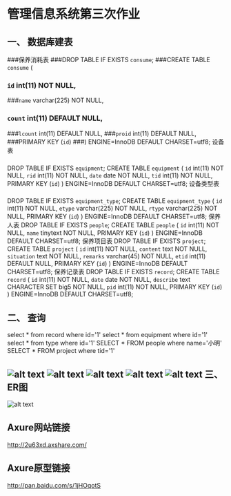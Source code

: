 管理信息系统第三次作业
====================
一、	数据库建表
---------------
###保养消耗表
###DROP TABLE IF EXISTS `consume`;
###CREATE TABLE `consume` (
 ### `id` int(11) NOT NULL,
 ###`name` varchar(225) NOT NULL,
 ### `count` int(11) DEFAULT NULL,
 ###`lcount` int(11) DEFAULT NULL,
 ###`proid` int(11) DEFAULT NULL,
 ###PRIMARY KEY (`id`)
###) ENGINE=InnoDB DEFAULT CHARSET=utf8;
设备表
### 
DROP TABLE IF EXISTS `equipment`;
CREATE TABLE `equipment` ( 
  `id` int(11) NOT NULL,
  `rid` int(11) NOT NULL,
  `date` date NOT NULL,
  `tid` int(11) NOT NULL,
  PRIMARY KEY (`id`)
) ENGINE=InnoDB DEFAULT CHARSET=utf8;
设备类型表
### 
DROP TABLE IF EXISTS `equipment_type`;
CREATE TABLE `equipment_type` (
  `id` int(11) NOT NULL, 
  `etype` varchar(225) NOT NULL,
  `rtype` varchar(225) NOT NULL,
  PRIMARY KEY (`id`)
) ENGINE=InnoDB DEFAULT CHARSET=utf8;
保养人表
DROP TABLE IF EXISTS `people`;
CREATE TABLE `people` (
  `id` int(11) NOT NULL,
  `name` tinytext NOT NULL,
  PRIMARY KEY (`id`)
) ENGINE=InnoDB DEFAULT CHARSET=utf8;
保养项目表
DROP TABLE IF EXISTS `project`;
CREATE TABLE `project` (
  `id` int(11) NOT NULL,
  `content` text NOT NULL,
  `situation` text NOT NULL,
  `remarks` varchar(45) NOT NULL,
  `etid` int(11) DEFAULT NULL,
  PRIMARY KEY (`id`)
) ENGINE=InnoDB DEFAULT CHARSET=utf8;
保养记录表
DROP TABLE IF EXISTS `record`;
CREATE TABLE `record` (
  `id` int(11) NOT NULL,
  `date` date NOT NULL,
  `describe` text CHARACTER SET big5 NOT NULL,
  `pid` int(11) NOT NULL,
  PRIMARY KEY (`id`)
) ENGINE=InnoDB DEFAULT CHARSET=utf8;
### 
二、	查询
---------
select * from record where id='1'
select * from equipment where id='1'
select * from type where id='1'
SELECT * FROM people where name='小明'
SELECT * FROM project where tid='1'
###
![alt text](/path/to/1.png "Title")
![alt text](/path/to/2.png "Title")
![alt text](/path/to/3.png "Title")
![alt text](/path/to/4.png "Title")
![alt text](/path/to/5.png "Title")
三、	ER图
----------
![alt text](/path/to/er.png "Title")

Axure网站链接
------------
http://2u63xd.axshare.com/

Axure原型链接
------------
http://pan.baidu.com/s/1jHOqotS
